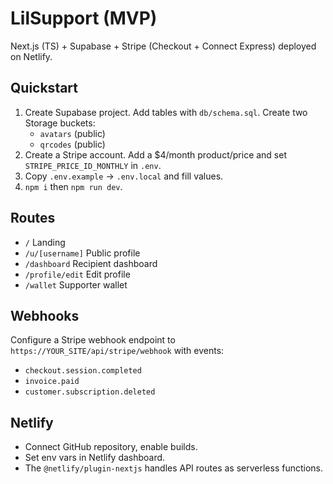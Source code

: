 # LilSupport (MVP)

Next.js (TS) + Supabase + Stripe (Checkout + Connect Express) deployed on Netlify.

## Quickstart

1. Create Supabase project. Add tables with `db/schema.sql`. Create two Storage buckets:
   - `avatars` (public)
   - `qrcodes` (public)
2. Create a Stripe account. Add a $4/month product/price and set `STRIPE_PRICE_ID_MONTHLY` in `.env`.
3. Copy `.env.example` → `.env.local` and fill values.
4. `npm i` then `npm run dev`.

## Routes
- `/` Landing
- `/u/[username]` Public profile
- `/dashboard` Recipient dashboard
- `/profile/edit` Edit profile
- `/wallet` Supporter wallet

## Webhooks
Configure a Stripe webhook endpoint to `https://YOUR_SITE/api/stripe/webhook` with events:
- `checkout.session.completed`
- `invoice.paid`
- `customer.subscription.deleted`

## Netlify
- Connect GitHub repository, enable builds.
- Set env vars in Netlify dashboard.
- The `@netlify/plugin-nextjs` handles API routes as serverless functions.
